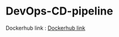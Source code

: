 # DevOps-CD-pipeline

Dockerhub link :
[Dockerhub link](https://hub.docker.com/repositories/matt06)
